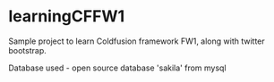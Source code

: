 learningCFFW1
=============

Sample project to learn Coldfusion framework FW1, along with twitter bootstrap.

Database used - open source database 'sakila' from mysql

